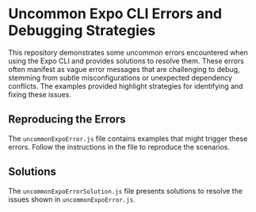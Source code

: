 # Uncommon Expo CLI Errors and Debugging Strategies

This repository demonstrates some uncommon errors encountered when using the Expo CLI and provides solutions to resolve them. These errors often manifest as vague error messages that are challenging to debug, stemming from subtle misconfigurations or unexpected dependency conflicts.  The examples provided highlight strategies for identifying and fixing these issues.

## Reproducing the Errors

The `uncommonExpoError.js` file contains examples that might trigger these errors. Follow the instructions in the file to reproduce the scenarios. 

## Solutions

The `uncommonExpoErrorSolution.js` file presents solutions to resolve the issues shown in `uncommonExpoError.js`.